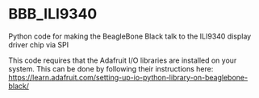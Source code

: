 BBB_ILI9340
===========

Python code for making the BeagleBone Black talk to the ILI9340 display driver chip via SPI

This code requires that the Adafruit I/O libraries are installed on your system.  This can be done by following their instructions here: https://learn.adafruit.com/setting-up-io-python-library-on-beaglebone-black/
